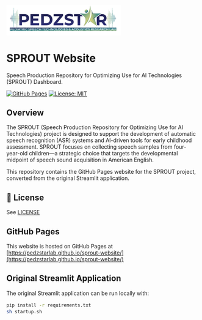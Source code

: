 <img src="images/PedzSTARLab.png" alt="PedzSTAR Lab Logo" width="300"/>

# SPROUT Website

Speech Production Repository for Optimizing Use for AI Technologies (SPROUT) Dashboard.

[![GitHub Pages](https://img.shields.io/badge/GitHub%20Pages-Active-brightgreen)](https://pedzstarlab.github.io/sprout-website/) [![License: MIT](https://img.shields.io/badge/License-MIT-yellow.svg)](https://opensource.org/licenses/MIT)

## Overview

The SPROUT (Speech Production Repository for Optimizing Use for AI Technologies) project is designed to support the development of automatic speech recognition (ASR) systems and AI-driven tools for early childhood assessment. SPROUT focuses on collecting speech samples from four-year-old children—a strategic choice that targets the developmental midpoint of speech sound acquisition in American English.

This repository contains the GitHub Pages website for the SPROUT project, converted from the original Streamlit application.

## 🤝 License
See [LICENSE](./LICENSE)

## GitHub Pages

This website is hosted on GitHub Pages at [https://pedzstarlab.github.io/sprout-website/](https://pedzstarlab.github.io/sprout-website/)

## Original Streamlit Application

The original Streamlit application can be run locally with:

```bash
pip install -r requirements.txt
sh startup.sh
```